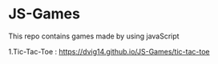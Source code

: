 # JS-Games
This repo contains games made by using javaScript

1.Tic-Tac-Toe : https://dvig14.github.io/JS-Games/tic-tac-toe
